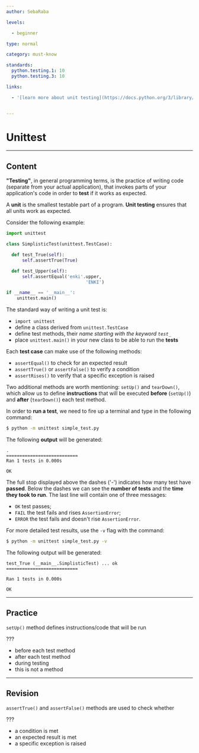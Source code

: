 ```yaml
---
author: SebaRaba

levels:

  - beginner

type: normal

category: must-know

standards:
  python.testing.1: 10
  python.testing.3: 10

links:

  - '[learn more about unit testing](https://docs.python.org/3/library/unittest.html){website}'


---
```


# Unittest

---
## Content

**"Testing"**, in general programming terms, is the practice of writing code (separate from your actual application), that invokes parts of your application's code in order to **test** if it works as expected.

A **unit** is the smallest testable part of a program. **Unit testing** ensures that all units work as expected.

Consider the following example:
```python
import unittest

class SimplisticTest(unittest.TestCase):

  def test_True(self):
      self.assertTrue(True)

  def test_Upper(self):
      self.assertEqual('enki'.upper,
                              'ENKI')

if __name__ == '__main__':
    unittest.main()
```

The standard way of writing a unit test is:
- `import unittest`
- define a class derived from `unittest.TestCase`
- define test methods, their *name starting with the keyword `test_`*
- place `unittest.main()` in your new class to be able to run the **tests**

Each **test case** can make use of the following methods:
- `assertEqual()` to check for an expected result
- `assertTrue()` or `assertFalse()` to verify a condition
- `assertRises()` to verify that a specific exception is raised

Two additional methods are worth mentioning: `setUp()` and `tearDown()`, which allow us to define **instructions** that will be executed **before** (`setUp()`) and **after** (`tearDown()`) each test method.

In order to **run a test**, we need to fire up a terminal and type in the following command:
```bash
$ python -m unittest simple_test.py
```
The following **output** will be generated:

```
.
===========================
Ran 1 tests in 0.000s

OK
```
The full stop displayed above the dashes ('-') indicates how many test have **passed**. Below the dashes we can see the **number of tests** and the **time they took to run**. The last line will contain one of three messages:
- `OK` test passes;
- `FAIL` the test fails and rises `AssertionError`;
- `ERROR` the test fails and doesn't rise `AssertionError`.

For more detailed test results, use the `-v` flag with the command:
```bash
$ python -m unittest simple_test.py -v
```
The following output will be generated:
```
test_True (__main__.SimplisticTest) ... ok
===========================

Ran 1 tests in 0.000s

OK
```

---
## Practice

`setUp()` method defines instructions/code that will be run

???


* before each test method
* after each test method
* during testing
* this is not a method

---
## Revision

`assertTrue()` and `assertFalse()` methods are used to check whether

???


* a condition is met
* an expected result is met
* a specific exception is raised
 
 
